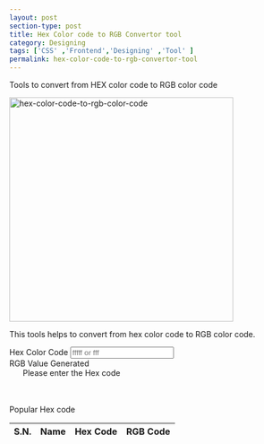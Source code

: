 ```yaml
---
layout: post
section-type: post
title: Hex Color code to RGB Convertor tool
category: Designing
tags: ['CSS' ,'Frontend','Designing' ,'Tool' ]
permalink: hex-color-code-to-rgb-convertor-tool
---
```

Tools to convert from HEX color code to RGB color code
<!--more-->

<img src="{{site.baseurl}}/img/posts/hex-to-rgb.png"
class="img-thumbnail img-rounded" height="400px" alt="hex-color-code-to-rgb-color-code">

<section>
<p>This tools helps to convert from hex color code to RGB color code.
</p>
<form>
    <div class="row">
        <div class="col-md-6">
            <div class="form-group">
                <label for="hexField">Hex Color Code</label>
                <input type="text" class="form-control" id="hexField" placeholder="fffff or fff">
            </div>
        </div>
        <div class="col-md-6">
            <div class="form-group">
                <label for="RGBField">RGB Value Generated</label>
                <p class="bg-primary  px-3" id="RGBField" style="padding-left: 1.5rem; margin: unset!important;">Please enter the Hex code</p>
            </div>
        </div>
    </div>
</form>
</section>

<section>

<p style="margin-top: 3rem">Popular Hex code</p>
<div class="row">
    <div class="col-md-12">
        <table class="table table-hover">
            <thead>
            <tr>
                <th scope="col">S.N.</th>
                <th scope="col">Name</th>
                <th scope="col">Hex Code</th>
                <th scope="col">RGB Code</th>
            </tr>
            </thead>
            <tbody id="hex-rgb-table">
            </tbody>
        </table>
    </div>
</div>
</section>
